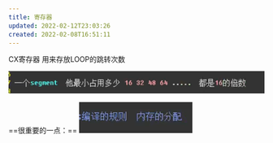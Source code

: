 ```yaml
---
title: 寄存器
updated: 2022-02-12T23:03:26
created: 2022-02-08T16:51:11
---
```


CX寄存器
用来存放LOOP的跳转次数

![image1](../../resources/7e6748fbb06d4dd589e2a4e88871fb63.png)

==很重要的一点：==
![image2](../../resources/25f142fe95bf4800ab44e0846666e4a9.png)

